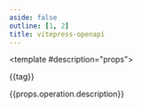 ```yaml
---
aside: false
outline: [1, 2]
title: vitepress-openapi
---
```


<script setup lang="ts">
import { useData } from 'vitepress'
import ThemeConfiguration from './.vitepress/theme/components/ThemeConfiguration.vue'

const { isDark } = useData()
</script>

<ThemeConfiguration />

<OASpec :isDark="isDark" >

<template #description="props">

<div class="flex flex-wrap gap-2">
<span v-for="tag in props.operation.tags" :key="tag" class="px-2 py-1 bg-muted rounded-full">{{tag}}</span>
</div>

{{props.operation.description}}

</template>

</OASpec>
